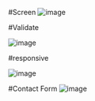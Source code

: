#Screen
![image](https://user-images.githubusercontent.com/100074935/182994831-faddf8f2-3674-449b-8215-f1363c5ec0fe.png)

#Validate



![image](https://user-images.githubusercontent.com/100074935/182994943-31046b13-49c4-4104-a024-969f9ed5273a.png)

#responsive




![image](https://user-images.githubusercontent.com/100074935/182994979-3988199d-34ee-4e5d-bda8-c4e14e8ddf0b.png)



#Contact Form
![image](https://user-images.githubusercontent.com/100074935/182995197-e7dcc451-06da-4801-9fab-a3d40f9fce01.png)
